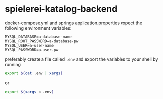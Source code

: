 # spielerei-katalog-backend

docker-compose.yml and springs application.properties expect the following environment variables:
```properties
MYSQL_DATABASE=a-database-name
MYSQL_ROOT_PASSWORD=a-database-pw
MYSQL_USER=a-user-name
MYSQL_PASSWORD=a-user-pw
```
preferably create a file called `.env` and export the variables to your shell by running 
```sh
export $(cat .env | xargs)
```
or
```sh
export $(xargs < .env)
```